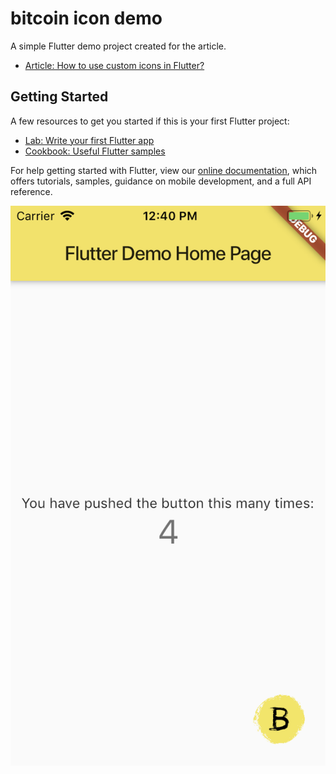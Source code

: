 # bitcoin icon demo

A simple Flutter demo project created for the article.
- [Article: How to use custom icons in Flutter?](https://fin.design/export-flutter-icons-plugin)

## Getting Started

A few resources to get you started if this is your first Flutter project:

- [Lab: Write your first Flutter app](https://flutter.dev/docs/get-started/codelab)
- [Cookbook: Useful Flutter samples](https://flutter.dev/docs/cookbook)

For help getting started with Flutter, view our
[online documentation](https://flutter.dev/docs), which offers tutorials,
samples, guidance on mobile development, and a full API reference.

![Screen shot of the app](https://github.com/findesign-opensource/export-flutter-icons-demo/blob/master/resources/Screen%20Shot.png)
